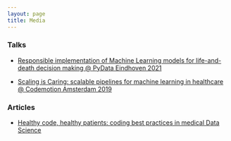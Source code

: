 ```yaml
---
layout: page
title: Media
---
```


### Talks

- [Responsible implementation of Machine Learning models for life-and-death decision making @ PyData Eindhoven 2021](https://www.youtube.com/watch?v=r63oijinKhI)

- [Scaling is Caring: scalable pipelines for machine learning in healthcare @ Codemotion Amsterdam 2019](https://www.codemotion.com/magazine/dev-hub/machine-learning-dev/scaling-is-caring-scalable-pipelines-for-machine-learning-in-healthcare/) 

### Articles 

- [Healthy code, healthy patients: coding best practices in medical Data Science](https://medium.com/@Pacmedhealth/healthy-code-healthy-patients-coding-best-practices-in-medical-data-science-part-1-d4c5ca2c42a)
